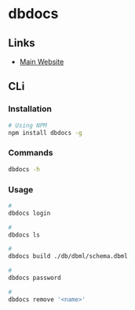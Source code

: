 # dbdocs

## Links

- [Main Website](https://dbdocs.io/)

## CLi

### Installation

```sh
# Using NPM
npm install dbdocs -g
```

### Commands

```sh
dbdocs -h
```

### Usage

```sh
#
dbdocs login

#
dbdocs ls

#
dbdocs build ./db/dbml/schema.dbml

#
dbdocs password

#
dbdocs remove '<name>'
```
